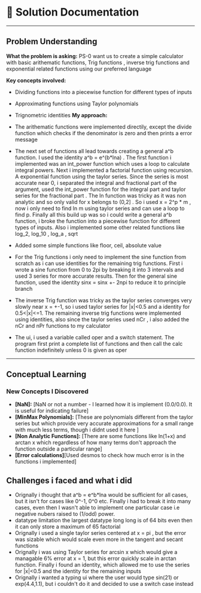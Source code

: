 # 📝 Solution Documentation 

---

## Problem Understanding
**What the problem is asking:** PS-0 want us to create a simple calculator with basic arithematic functions, Trig functions , inverse trig functions and exponential related functions using our preferred language

**Key concepts involved:** 
- Dividing functions into a piecewise function for different types of inputs
- Approximating functions using Taylor polynomials
- Trignometric identities 
**My approach:** 

- The arithematic functions were implemented directily, except the divide function which checks if the denominator is zero and then prints a error message
- The next set of functions all lead towards creating a general a^b function. I used the identity a^b = e^(b*lna) . The first function i implemented was an int\_power function which uses a loop to calculate integral powers. Next i implemented a factorial function using recursion. A exponential function using the taylor series. Since the series is most accurate near 0, i separated the integral and fractional part of the argument, used the int\_power function for the integral part and taylor series for the fractional part . The ln function was tricky as it was non analytic and so only valid for x belongs to (0,2] . So i used x = 2^p * m , now i only need to find ln m using taylor series and can use a loop to find p. Finally all this build up was so i could write a general a^b function, i broke the function into a piecewise function for different types of inputs. Also i implemented some other related functions like log\_2, log\_10 , log\_a , sqrt
- Added some simple functions like floor, ceil, absolute value
- For the Trig functions i only need to implement the sine function from scratch as i can use identities for the remaining trig functions. First i wrote a sine function from 0 to 2pi by breaking it into 3 intervals and used 3 series for more accurate results. Then for the general sine function, used the identity sinx = sinx  +- 2npi to reduce it to principle branch
- The inverse Trig function was tricky as the taylor series converges very slowly near x = +-1, so i used taylor series for |x|<0.5 and a identity for 0.5<|x|<=1. The remaining inverse trig functions were implemented using identities, also since the taylor series used nCr , i also added the nCr and nPr functions to my calculator
- The ui, i used a variable called oper and a switch statement. The program first print a complete list of functions and then call the calc function indefinitely unless 0 is given as oper

---


##  Conceptual Learning

### **New Concepts I Discovered**
- **[NaN]:** [NaN or not a number - I learned how it is implement (0.0/0.0). It is useful for indicating failure]
- **[MinMax Polynomials]:** [These are polynomials different from the taylor series but which provide very accurate approximations for a small range with much less terms, though i didnt used it here ]
- **[Non Analytic Functions]:** [There are some functions like ln(1+x) and arctan x which regardless of how many terms don't approach the function outside a particular range]
- **[Error calculations]**[Used desmos to check how much error is in the functions i implemented]

## Challenges i faced and what i did 
- Orignally i thought that a^b = e^b*lna would be sufficient for all cases, but it isn't for cases like 0^-1, 0^0 etc. Finally i had to break it into many cases, even then I wasn't able to implement one particular case i.e negative nubers raised to (1/odd) power.
- datatype limitation the largest datatype long long is of 64 bits even then it can only store a maximum of 65 factorial
- Orignally i used a single taylor series centered at x = pi , but the error was sizable which would scale even more in the tangent and secant functions
- Orignally i was using Taylor series for arcsin x which would give a managable 6% error at x = 1, but this error quickly scale in arctan function. Finally i found an identity, which allowed me to use the series for |x|<0.5 and the identity for the remaining inputs
- Orignally i wanted a typing ui where the user would type sin(21) or exp(4.4,1.1), but i couldn't do it and decided to use a switch case instead



